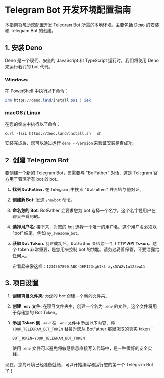 # Telegram Bot 开发环境配置指南

本指南将帮助您配置开发 Telegram Bot 所需的本地环境，主要包括 Deno 的安装和 Telegram Bot 的创建。

## 1. 安装 Deno

Deno 是一个现代、安全的 JavaScript 和 TypeScript 运行时。我们将使用 Deno 来运行我们的 bot 代码。

### Windows

在 PowerShell 中执行以下命令：

```powershell
irm https://deno.land/install.ps1 | iex
```

### macOS / Linux

在您的终端中执行以下命令：

```shell
curl -fsSL https://deno.land/install.sh | sh
```

安装完成后，您可以通过运行 `deno --version` 来验证安装是否成功。

## 2. 创建 Telegram Bot

要创建一个新的 Telegram Bot，您需要与 "BotFather" 对话，这是 Telegram 官方用于管理所有 bot 的 bot。

1.  **找到 BotFather**: 在 Telegram 中搜索 "BotFather" 并开始与他对话。
2.  **创建新 Bot**: 发送 `/newbot` 命令。
3.  **命名您的 Bot**: BotFather 会要求您为 bot 选择一个名字。这个名字是用户在聊天中看到的。
4.  **选择用户名**: 接下来，为您的 bot 选择一个唯一的用户名。这个用户名必须以 "bot" 结尾，例如 `my_awesome_bot`。
5.  **获取 Bot Token**: 创建成功后，BotFather 会给您一个 **HTTP API Token**。这个 token 非常重要，是您用来控制 bot 的钥匙。请务必妥善保管，不要泄露给任何人。

    它看起来像这样：`1234567890:ABC-DEF1234ghIkl-zyx57W2v1u123ew11`

## 3. 项目设置

1.  **创建项目文件夹**: 为您的 bot 创建一个新的文件夹。
2.  **创建 `.env` 文件**: 在项目文件夹中，创建一个名为 `.env` 的文件。这个文件将用于存储您的 Bot Token。
3.  **添加 Token 到 `.env`**: 在 `.env` 文件中添加以下内容，将 `YOUR_TELEGRAM_BOT_TOKEN` 替换为您从 BotFather 那里获取的真实 token：

    ```
    BOT_TOKEN=YOUR_TELEGRAM_BOT_TOKEN
    ```

    使用 `.env` 文件可以避免将敏感信息直接写入代码中，是一种很好的安全实践。

现在，您的环境已经准备就绪，可以开始编写和运行您的第一个 Telegram Bot 了！